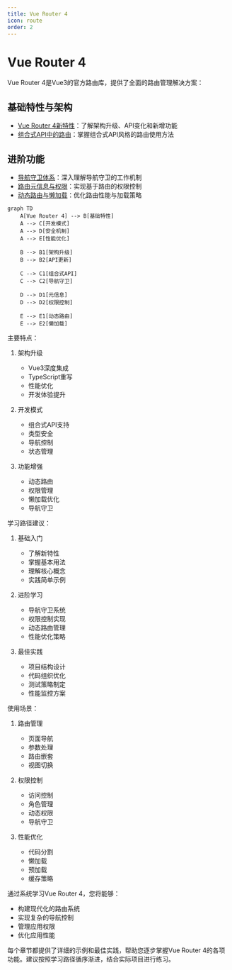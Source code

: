 ```yaml
---
title: Vue Router 4
icon: route
order: 2
---
```


# Vue Router 4

Vue Router 4是Vue3的官方路由库，提供了全面的路由管理解决方案：

## 基础特性与架构
- [Vue Router 4新特性](./7.2.1-Vue-Router-4新特性.md)：了解架构升级、API变化和新增功能
- [组合式API中的路由](./7.2.2-组合式API中的路由.md)：掌握组合式API风格的路由使用方法

## 进阶功能
- [导航守卫体系](./7.2.3-导航守卫体系.md)：深入理解导航守卫的工作机制
- [路由元信息与权限](./7.2.4-路由元信息与权限.md)：实现基于路由的权限控制
- [动态路由与懒加载](./7.2.5-动态路由与懒加载.md)：优化路由性能与加载策略

```mermaid
graph TD
    A[Vue Router 4] --> B[基础特性]
    A --> C[开发模式]
    A --> D[安全机制]
    A --> E[性能优化]
    
    B --> B1[架构升级]
    B --> B2[API更新]
    
    C --> C1[组合式API]
    C --> C2[导航守卫]
    
    D --> D1[元信息]
    D --> D2[权限控制]
    
    E --> E1[动态路由]
    E --> E2[懒加载]
```

主要特点：

1. 架构升级
   - Vue3深度集成
   - TypeScript重写
   - 性能优化
   - 开发体验提升

2. 开发模式
   - 组合式API支持
   - 类型安全
   - 导航控制
   - 状态管理

3. 功能增强
   - 动态路由
   - 权限管理
   - 懒加载优化
   - 导航守卫

学习路径建议：

1. 基础入门
   - 了解新特性
   - 掌握基本用法
   - 理解核心概念
   - 实践简单示例

2. 进阶学习
   - 导航守卫系统
   - 权限控制实现
   - 动态路由管理
   - 性能优化策略

3. 最佳实践
   - 项目结构设计
   - 代码组织优化
   - 测试策略制定
   - 性能监控方案

使用场景：

1. 路由管理
   - 页面导航
   - 参数处理
   - 路由嵌套
   - 视图切换

2. 权限控制
   - 访问控制
   - 角色管理
   - 动态权限
   - 导航守卫

3. 性能优化
   - 代码分割
   - 懒加载
   - 预加载
   - 缓存策略

通过系统学习Vue Router 4，您将能够：
- 构建现代化的路由系统
- 实现复杂的导航控制
- 管理应用权限
- 优化应用性能

每个章节都提供了详细的示例和最佳实践，帮助您逐步掌握Vue Router 4的各项功能。建议按照学习路径循序渐进，结合实际项目进行练习。